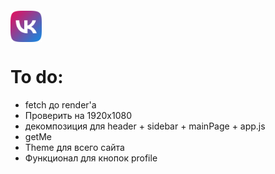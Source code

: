 <div style="
height:50px;
width:50px;
margin-top: 20px;">
    <img src="./frontend/src/img/logo.png" style="width:50px;height:50px" alt="logo_img"/> 
</div>

# To do:

- fetch до render'а
- Проверить на 1920x1080
- декомпозиция для header + sidebar + mainPage + app.js
- getMe
- Theme для всего сайта
- Функционал для кнопок profile
